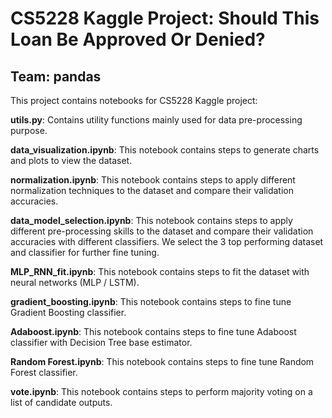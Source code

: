 # CS5228 Kaggle Project: Should This Loan Be Approved Or Denied?
## Team: pandas
 
This project contains notebooks for CS5228 Kaggle project:

__utils.py__: Contains utility functions mainly used for data pre-processing purpose.

__data_visualization.ipynb__: This notebook contains steps to generate charts and plots to view the dataset.

__normalization.ipynb__: This notebook contains steps to apply different normalization techniques to the dataset and 
compare their validation accuracies.

__data_model_selection.ipynb__: This notebook contains steps to apply different pre-processing skills to the dataset 
and compare their validation accuracies with different classifiers. We select the 3 top performing dataset and 
classifier for further fine tuning.

__MLP_RNN_fit.ipynb__: This notebook contains steps to fit the dataset with neural networks (MLP / LSTM).

__gradient_boosting.ipynb__: This notebook contains steps to fine tune Gradient Boosting classifier.

__Adaboost.ipynb__: This notebook contains steps to fine tune Adaboost classifier with Decision Tree base estimator.

__Random Forest.ipynb__: This notebook contains steps to fine tune Random Forest classifier.

__vote.ipynb__: This notebook contains steps to perform majority voting on a list of candidate outputs.